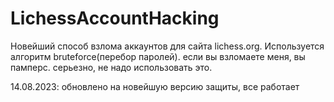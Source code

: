 # LichessAccountHacking
Новейший способ взлома аккаунтов для сайта lichess.org. Используется алгоритм bruteforce(перебор паролей).
если вы взломаете меня, вы памперс. серьезно, не надо использовать это.

14.08.2023: обновлено на новейшую версию защиты, все работает

